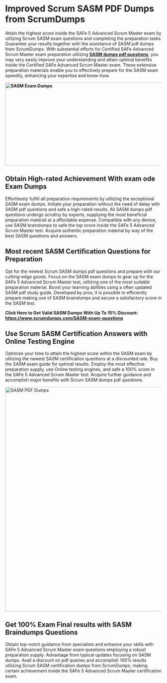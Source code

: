 <h1><strong>Improved Scrum SASM PDF Dumps from ScrumDumps</strong></h1>
<p>Attain the highest score inside the SAFe 5 Advanced Scrum Master exam by utilizing Scrum SASM exam questions and completing the preparation tasks. Guarantee your results together with the assistance of SASM pdf dumps from ScrumDumps. With substantial efforts for Certified SAFe Advanced Scrum Master exam preparation utilizing <strong><a href="https://www.scrumdumps.com/SASM-exam-questions">SASM dumps pdf questions</a></strong>, you may very easily improve your understanding and attain optimal benefits inside the Certified SAFe Advanced Scrum Master exam. These extensive preparation materials enable you to effectively prepare for the SASM exam speedily, enhancing your expertise and know-how.</p>
<p><strong><img src="https://i.ibb.co/8bjQb49/Copy-of-Cleaning-service-banner-Made-with-Poster-My-Wall-2.jpg" alt="SASM Exam Dumps" width="800" height="267" /></strong></p>
<h2><strong>Obtain High-rated Achievement With exam ode Exam Dumps</strong></h2>
<p>Effortlessly fulfill all preparation requirements by utilizing the exceptional SASM exam dumps. Initiate your preparation without the need of delay with SASM pdf questions and safe a high-rated results. All SASM dumps pdf questions undergo scrutiny by experts, supplying the most beneficial preparation material at a affordable expense. Compatible with any device, use SASM braindumps to safe the top score inside the SAFe 5 Advanced Scrum Master test. Acquire authentic preparation material by way of the best SASM questions and answers.</p>
<h2><strong>Most recent SASM Certification Questions for Preparation</strong></h2>
<p>Opt for the newest Scrum SASM dumps pdf questions and prepare with our cutting-edge goods. Focus on the SASM exam dumps to gear up for the SAFe 5 Advanced Scrum Master test, utilizing one of the most suitable preparation material. Boost your learning abilities using a often updated SASM pdf study guide. Developed by pros, it is possible to efficiently prepare making use of SASM braindumps and secure a satisfactory score in the SASM test.</p>
<p><strong>Click Here to Get Valid SASM Dumps With Up To 15% Discount: <a href="https://www.scrumdumps.com/SASM-exam-questions">https://www.scrumdumps.com/SASM-exam-questions</a></strong></p>
<h2><strong>Use Scrum SASM Certification Answers with Online Testing Engine</strong></h2>
<p>Optimize your time to attain the highest score within the SASM exam by utilizing the newest SASM certification questions at a discounted rate. Buy the SASM exam guide for optimal results. Employ the most effective preparation supply, use Online testing engines, and safe a 100% score in the SAFe 5 Advanced Scrum Master test. Acquire further guidance and accomplish major benefits with Scrum SASM dumps pdf questions.</p>
<p><a href="https://www.scrumdumps.com/SASM-exam-questions"><img src="https://i.ibb.co/F3py0hR/Copy-of-Offer-Social-Media-Ad-Made-with-Poster-My-Wall.jpg" alt="SASM PDF Dumps" width="720" height="" /></a></p>
<h2><strong>Get 100% Exam Final results with SASM Braindumps Questions</strong></h2>
<p>Obtain top-notch guidance from specialists and enhance your skills with SAFe 5 Advanced Scrum Master exam questions employing a robust preparation supply. Advantage from typical updates focusing on SASM dumps. Avail a discount on pdf queries and accomplish 100% results utilizing Scrum SASM certification dumps from ScrumDumps, making certain achievement inside the SAFe 5 Advanced Scrum Master certification exam.</p>
